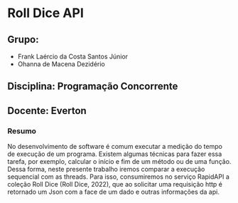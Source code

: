 # Roll Dice API

## Grupo: 
- Frank Laércio da Costa Santos Júnior
- Ohanna de Macena Dezidério
          
## Disciplina: Programação Concorrente
## Docente: Everton

### Resumo

<p>No desenvolvimento de software é comum executar a medição do tempo de execução de um programa. Existem algumas técnicas para fazer essa tarefa, por exemplo, calcular o início e fim de um método ou de uma função. 
Dessa forma, neste presente trabalho iremos comparar a execução sequencial com as threads. Para isso, consumiremos no serviço RapidAPI a coleção Roll Dice (Roll Dice, 2022), que ao solicitar uma requisição http é retornado um Json com a face de um dado e outras informações da api.</p>
